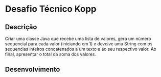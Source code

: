 # Desafio Técnico Kopp

## Descrição
Criar uma classe Java que recebe uma lista de valores, gera um número sequencial para cada valor (iniciando em 1) e devolve uma String com os sequencias inteiros concatenados a um texto e ao seu respectivo valor. Ao final, apresentar o total da soma dos valores.

## Desenvolvimento
